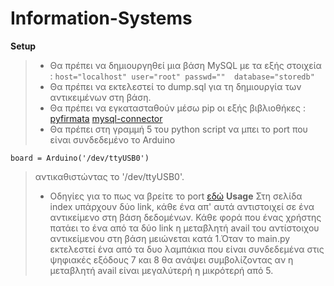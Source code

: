 # Information-Systems
**Setup**
> - Θα πρέπει να δημιουργηθεί μια βάση MySQL με τα εξής στοιχεία :
    ```
    host="localhost"
    user="root"
    passwd="" 
    database="storedb"
    ```
> - Θα πρέπει να εκτελεστεί το dump.sql για τη δημιουργία των αντικειμένων στη βάση.
> - Θα πρέπει να εγκατασταθούν μέσω pip οι εξής βιβλιοθήκες :
>   [pyfirmata](https://pypi.org/project/pyFirmata/)
>   [mysql-connector](https://pypi.org/project/mysql-connector/)
> - Θα πρέπει στη γραμμή 5 του python script να μπει το port που είναι συνδεδεμένο το Arduino
```
board = Arduino('/dev/ttyUSB0')
```
>   αντικαθιστώντας το '/dev/ttyUSB0'.
> - Οδηγίες για το πως να βρείτε το port [εδώ](https://www.swarthmore.edu/NatSci/echeeve1/Class/E02/Lab01/PortID.html)
**Usage**
>   Στη σελίδα index υπάρχουν δύο link, κάθε ένα απ' αυτά αντιστοιχεί σε ένα αντικείμενο στη     βάση δεδομένων. Κάθε φορά που ένας χρήστης πατάει το ένα από τα δύο link η μεταβλητή         avail του αντίστοιχου αντικείμενου στη βάση μειώνεται κατά 1.Όταν το main.py εκτελεστεί      ένα από τα δυο λαμπάκια που είναι συνδεδεμένα στις ψηφιακές εξόδους 7 και 8 θα ανάψει        συμβολίζοντας αν η μεταβλητή avail είναι μεγαλύτερή η μικρότερή από 5.

